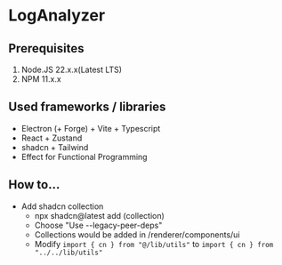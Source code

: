 # LogAnalyzer

## Prerequisites

1. Node.JS 22.x.x(Latest LTS)
2. NPM 11.x.x


## Used frameworks / libraries
- Electron (+ Forge) + Vite + Typescript
- React + Zustand
- shadcn + Tailwind
- Effect for Functional Programming
  
## How to...

- Add shadcn collection
  - npx shadcn@latest add (collection)
  - Choose "Use --legacy-peer-deps"
  - Collections would be added in /renderer/components/ui
  - Modify `import { cn } from "@/lib/utils"` to `import { cn } from "../../lib/utils"`

